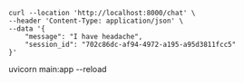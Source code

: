 ```
curl --location 'http://localhost:8000/chat' \
--header 'Content-Type: application/json' \
--data '{
    "message": "I have headache",
    "session_id": "702c86dc-af94-4972-a195-a95d3811fcc5"
}'
```


uvicorn main:app --reload